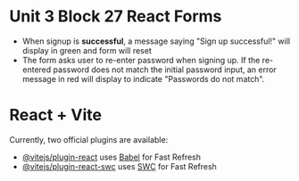 # Unit 3 Block 27 React Forms

- When signup is __successful__, a message saying "Sign up successful!" will display in green and form will reset
- The form asks user to re-enter password when signing up. If the re-entered password does not match the initial password input, an error message in red will display to indicate "Passwords do not match". 


# React + Vite
Currently, two official plugins are available:

- [@vitejs/plugin-react](https://github.com/vitejs/vite-plugin-react/blob/main/packages/plugin-react/README.md) uses [Babel](https://babeljs.io/) for Fast Refresh
- [@vitejs/plugin-react-swc](https://github.com/vitejs/vite-plugin-react-swc) uses [SWC](https://swc.rs/) for Fast Refresh
